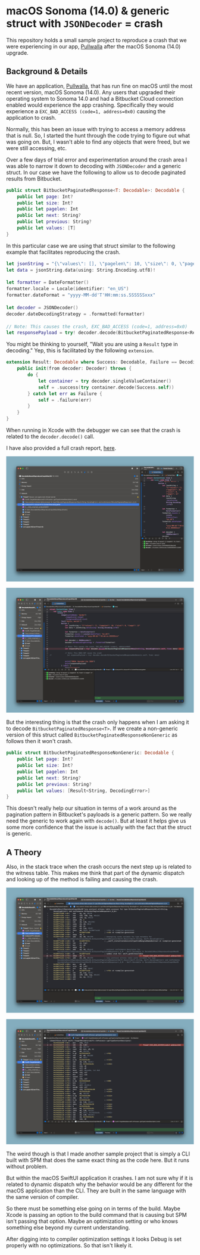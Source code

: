 # macOS Sonoma (14.0) & generic struct with `JSONDecoder` = crash

This repository holds a small sample project to reproduce a crash that we were
experiencing in our app, [Pullwalla](https://pullwalla.com) after the macOS
Sonoma (14.0) upgrade.

## Background & Details

We have an application, [Pullwalla](https://pullwalla.com), that has run fine
on macOS until the most recent version, macOS Sonoma (14.0). Any users that
upgraded their operating system to Sonoma 14.0 and had a Bitbucket Cloud
connection enabled would experience the app crashing. Specifically they would
experience a `EXC_BAD_ACCESS (code=1, address=0x0)` causing the application to
crash.

Normally, this has been an issue with trying to access a memory address that is
null. So, I started the hunt through the code trying to figure out what was
going on. But, I wasn't able to find any objects that were freed, but we were
still accessing, etc.

Over a few days of trial error and experimentation around the crash area I was
able to narrow it down to decoding with `JSONDecoder` and a generic struct. In
our case we have the following to allow us to decode paginated results from
Bitbucket.

```swift
public struct BitbucketPaginatedResponse<T: Decodable>: Decodable {
    public let page: Int?
    public let size: Int?
    public let pagelen: Int
    public let next: String?
    public let previous: String?
    public let values: [T]
}
```

In this particular case we are using that struct similar to the following
example that facilitates reproducing the crash.

```swift
let jsonString = "{\"values\": [], \"pagelen\": 10, \"size\": 0, \"page\": 1}"
let data = jsonString.data(using: String.Encoding.utf8)!

let formatter = DateFormatter()
formatter.locale = Locale(identifier: "en_US")
formatter.dateFormat = "yyyy-MM-dd'T'HH:mm:ss.SSSSSSxxx"

let decoder = JSONDecoder()
decoder.dateDecodingStrategy = .formatted(formatter)

// Note: This causes the crash, EXC_BAD_ACCESS (code=1, address=0x0)
let responsePayload = try! decoder.decode(BitbucketPaginatedResponse<Result<String, DecodingError>>.self, from: data)
```

You might be thinking to yourself, "Wait you are using a `Result` type in
decoding." Yep, this is facilitated by the following `extension`.

```swift
extension Result: Decodable where Success: Decodable, Failure == DecodingError {
    public init(from decoder: Decoder) throws {
        do {
            let container = try decoder.singleValueContainer()
            self = .success(try container.decode(Success.self))
        } catch let err as Failure {
            self = .failure(err)
        }
    }
}
```

When running in Xcode with the debugger we can see that the crash is related to
the `decoder.decode()` call.

I have also provided a full crash report, [here](https://github.com/uptech/DecodableResultReproduceCrapshMacOS/blob/main/CrashReport.txt?raw=true).

![alt text](https://github.com/uptech/DecodableResultReproduceCrapshMacOS/blob/main/screenshots/crash_stack_trace.png?raw=true)

![alt text](https://github.com/uptech/DecodableResultReproduceCrapshMacOS/blob/main/screenshots/line_code_highlighted_when_crashed.png?raw=true)


But the interesting thing is that the crash only happens when I am asking it to
decode `BitbucketPaginatedResponse<T>`. If we create a non-generic version of
this struct called `BitbucketPaginatedResponseNonGeneric` as follows then it
won't crash.

```swift
public struct BitbucketPaginatedResponseNonGeneric: Decodable {
    public let page: Int?
    public let size: Int?
    public let pagelen: Int
    public let next: String?
    public let previous: String?
    public let values: [Result<String, DecodingError>]
}
```

This doesn't really help our situation in terms of a work around as the
pagination pattern in Bitbucket's payloads is a generic pattern. So we really
need the generic to work again with `decode()`. But at least it helps give us
some more confidence that the issue is actually with the fact that the struct
is generic.

## A Theory

Also, in the stack trace when the crash occurs the next step up is related to
the witness table. This makes me think that part of the dynamic dispatch and
looking up of the method is failing and causing the crash.

![alt text](https://github.com/uptech/DecodableResultReproduceCrapshMacOS/blob/main/screenshots/witness_table_stack_step.png?raw=true)

![alt text](https://github.com/uptech/DecodableResultReproduceCrapshMacOS/blob/main/screenshots/getTypeContextDescriptor_stack_step.png?raw=true)

The weird though is that I made another sample project that is simply a CLI
built with SPM that does the same exact thing as the code here. But it runs
without problem.

But within the macOS SwiftUI application it crashes. I am not sure why if it is
related to dynamic dispatch why the behavior would be any different for the
macOS application than the CLI. They are built in the same language with the
same version of compiler. 

So there must be something else going on in terms of the build. Maybe Xcode is
passing an option to the build command that is causing but SPM isn't passing
that option. Maybe an optimization setting or who knows something else beyond
my current understanding.

After digging into to compiler optimization settings it looks Debug is set
properly with no optimizations. So that isn't likely it.

